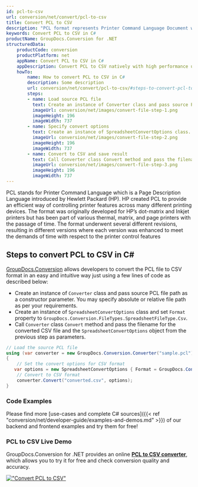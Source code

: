 ```yaml
---
id: pcl-to-csv
url: conversion/net/convert/pcl-to-csv
title: Convert PCL to CSV
description: "PCL format represents Printer Command Language Document with .pcl extension. Learn how to convert PCL to CSV file programmatically in C# language using GroupDocs.Conversion for .NET library."
keywords: Convert PCL to CSV in C#
productName: GroupDocs.Conversion for .NET
structuredData:
    productCode: conversion
    productPlatform: net
    appName: Convert PCL to CSV in C#
    appDescription: Convert PCL to CSV natively with high performance using C# language and server side GroupDocs.Conversion for .NET APIs, without the use of any software like Microsoft or Open Office.
    howTo:
        name: How to convert PCL to CSV in C# 
        description: Some description
        url: conversion/net/convert/pcl-to-csv/#steps-to-convert-pcl-to-csv-in-c
        steps:
        - name: Load source PCL file 
          text: Create an instance of Converter class and pass source PCL file path as a constructor parameter. You may specify absolute or relative file path as per your requirements. 
          imageUrl: conversion/net/images/convert-file-step-1.png
          imageHeight: 196
          imageWidth: 737
        - name: Specify convert options 
          text: Create an instance of SpreadsheetConvertOptions class.
          imageUrl: conversion/net/images/convert-file-step-2.png
          imageHeight: 196
          imageWidth: 737
        - name: Convert to CSV and save result 
          text: Call Converter class Convert method and pass the filename for the converted HTML file and the SpreadsheetConvertOptions object from the previous step as parameters.
          imageUrl: conversion/net/images/convert-file-step-3.png
          imageHeight: 196
          imageWidth: 737
---
```


PCL stands for Printer Command Language which is a Page Description Language introduced by Hewlett Packard (HP). HP created PCL to provide an efficient way of controlling printer features across many different printing devices. The format was originally developed for HP’s dot-matrix and Inkjet printers but has been part of various thermal, matrix, and page printers with the passage of time. The format underwent several different revisions, resulting in different versions where each version was enhanced to meet the demands of time with respect to the printer control features

## Steps to convert PCL to CSV in C#

[GroupDocs.Conversion](https://products.groupdocs.com/conversion/net) allows developers to convert the PCL file to CSV format in an easy and intuitive way just using a few lines of code as described below:

* Create an instance of `Converter` class and pass source PCL file path as a constructor parameter. You may specify absolute or relative file path as per your requirements. 
* Create an instance of `SpreadsheetConvertOptions` class and set `Format` property to `GroupDocs.Conversion.FileTypes.SpreadsheetFileType.Csv`.
* Call `Converter` class `Convert` method and pass the filename for the converted CSV file and the `SpreadsheetConvertOptions` object from the previous step as parameters.

```csharp
// Load the source PCL file
using (var converter = new GroupDocs.Conversion.Converter("sample.pcl"))
{
    // Set the convert options for CSV format
   var options = new SpreadsheetConvertOptions { Format = GroupDocs.Conversion.FileTypes.SpreadsheetFileType.Csv };
    // Convert to CSV format
    converter.Convert("converted.csv", options);
}
```

### Code Examples

Please find more [use-cases and complete C# sources]({{< ref "conversion/net/developer-guide/examples-and-demos.md" >}}) of our backend and frontend examples and try them for free!

### PCL to CSV Live Demo

GroupDocs.Conversion for .NET provides an online [**PCL to CSV converter**](https://products.groupdocs.app/conversion/pcl-to-csv), which allows you to try it for free and check conversion quality and accuracy.

[!["Convert PCL to CSV"](conversion/net/images/convert-to-csv/convert-pcl-to-csv.png)](https://products.groupdocs.app/conversion/pcl-to-csv)